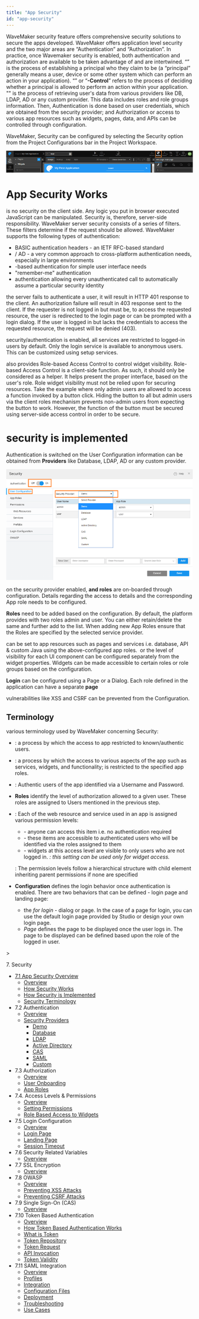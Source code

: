 ```yaml
---
title: "App Security"
id: "app-security"
---
```


WaveMaker security feature offers comprehensive security solutions to secure the apps developed. WaveMaker offers application level security and the two major areas are “Authentication” and “Authorization”. In practice, once Wavemaker security is enabled, both authentication and authorization are available to be taken advantage of and are intertwined. “” is the process of establishing a principal who they claim to be (a “principal” generally means a user, device or some other system which can perform an action in your application). “” or “**\-Control**” refers to the process of deciding whether a principal is allowed to perform an action within your application. "" is the process of retrieving user's data from various providers like DB, LDAP, AD or any custom provider. This data includes roles and role groups information. Then, Authentication is done based on user credentials, which are obtained from the security provider; and Authorization or access to various app resources such as widgets, pages, data, and APIs can be controlled through configuration.

WaveMaker, Security can be configured by selecting the Security option from the Project Configurations bar in the Project Workspace.

[![sec_access](../assets/sec_access.png)](../assets/sec_access.png)

# App Security Works

is no security on the client side. Any logic you put in browser executed JavaScript can be manipulated. Security is, therefore, server-side responsibility. WaveMaker server security consists of a series of filters. These filters determine if the request should be allowed. WaveMaker supports the following types of authentication:

- BASIC authentication headers - an IETF RFC-based standard
- / AD - a very common approach to cross-platform authentication needs, especially in large environments
- \-based authentication for simple user interface needs
- "remember-me" authentication
- authentication allowing every unauthenticated call to automatically assume a particular security identity

the server fails to authenticate a user, it will result in HTTP 401 response to the client. An authorization failure will result in 403 response sent to the client. If the requester is not logged in but must be, to access the requested resource, the user is redirected to the login page or can be prompted with a login dialog. If the user is logged in but lacks the credentials to access the requested resource, the request will be denied (403).

security/authentication is enabled, all services are restricted to logged-in users by default. Only the login service is available to anonymous users. This can be customized using setup services.

also provides Role-based Access Control to control widget visibility. Role-based Access Control is a client-side function. As such, it should only be considered as a helper. It helps present the proper interface, based on the user's role. Role widget visibility must not be relied upon for securing resources. Take the example where only admin users are allowed to access a function invoked by a button click. Hiding the button to all but admin users via the client roles mechanism prevents non-admin users from expecting the button to work. However, the function of the button must be secured using server-side access control in order to be secure.

# security is implemented

Authentication is switched on the User Configuration information can be obtained from **Providers** like Database, LDAP, AD or any custom provider.

[![sec_prov](../assets/sec_prov.png)](../assets/sec_prov.png)

on the security provider enabled, **and roles** are on-boarded through configuration. Details regarding the access to details and the corresponding App role needs to be configured.

**Roles** need to be added based on the configuration. By default, the platform provides with two roles admin and user. You can either retain/delete the same and further add to the list. When adding new App Roles ensure that the Roles are specified by the selected service provider.

can be set to app resources such as pages and services i.e. database, API & custom Java using the above-configured app roles.  or the level of visibility for each UI component can be configured separately from the widget properties. Widgets can be made accessible to certain roles or role groups based on the configuration.

**Login** can be configured using a Page or a Dialog. Each role defined in the application can have a separate **page**

vulnerabilities like XSS and CSRF can be prevented from the Configuration.

## Terminology

various terminology used by WaveMaker concerning Security:

- : a process by which the access to app restricted to known/authentic users.
- : a process by which the access to various aspects of the app such as services, widgets, and functionality; is restricted to the specified app roles.
- : Authentic users of the app identified via a Username and Password.
- **Roles** identify the level of authorization allowed to a given user. These roles are assigned to Users mentioned in the previous step.
- : Each of the web resource and service used in an app is assigned various permission levels:
    
    - \- anyone can access this item i.e. no authentication required
    - \- these items are accessible to authenticated users who will be identified via the roles assigned to them
    - \- widgets at this access level are visible to only users who are not logged in. _: this setting can be used only for widget access._
    
    : The permission levels follow a hierarchical structure with child element inheriting parent permissions if none are specified
- **Configuration** defines the login behavior once authentication is enabled. There are two behaviors that can be defined - login page and landing page:
    - the _for login_ - dialog or page. In the case of a page for login, you can use the default login page provided by Studio or design your own login page.
    - _Page_ defines the page to be displayed once the user logs in. The page to be displayed can be defined based upon the role of the logged in user.

\>

7\. Security

- [7.1 App Security Overview](#)
    - [Overview](#)
    - [How Security Works](#working)
    - [How Security is Implemented](#implementation)
    - [Security Terminology](#terminology)
- 7.2 Authentication
    - [Overview](/learn/app-security/authentication/)
    - [Security Providers](/learn/app-security/authentication/#security-providers)
        - [Demo](/learn/app-security/authentication/#demo)
        - [Database](/learn/app-security/authentication/#database)
        - [LDAP](/learn/app-security/authentication/#ldap)
        - [Active Directory](/learn/app-security/authentication/#ad)
        - [CAS](/learn/app-security/authentication/#cas)
        - [SAML](/learn/app-security/authentication/#saml)
        - [Custom](/learn/app-security/authentication/#custom)
- 7.3 Authorization
    - [Overview](/learn/app-security/authorization/)
    - [User Onboarding](/learn/app-security/authorization/#user-onboarding)
    - [App Roles](/learn/app-security/authorization/#app-roles)
- 7.4. Access Levels & Permissions
    - [Overview](/learn/app-security/access-levels-permissions/)
    - [Setting Permissions](/learn/app-security/access-levels-permissions/#setting-permissions)
    - [Role Based Access to Widgets](/learn/app-security/access-levels-permissions/#role-based-access)
- 7.5 Login Configuration
    - [Overview](/learn/app-security/login-configuration/)
    - [Login Page](/learn/app-security/login-configuration/#login-page)
    - [Landing Page](/learn/app-security/login-configuration/#landing-page)
    - [Session Timeout](/learn/app-security/login-configuration/#session-timeout)
- 7.6 Security Related Variables
    - [Overview](/learn/app-security/security-variables)
- 7.7 SSL Encryption
    - [Overview](/learn/app-security/ssl-encryption/)
- 7.8 OWASP
    - [Overview](/learn/app-security/owasp/)
    - [Preventing XSS Attacks](/learn/app-security/owasp/#xss)
    - [Preventing CSRF Attacks](/learn/app-security/owasp/#csrf)
- 7.9 Single Sign-On (CAS)
    - [Overview](/learn/app-security/central-authentication-system/)
- 7.10 Token Based Authentication
    - [Overview](/learn/app-security/token-based-authentication/)
    - [How Token Based Authentication Works](/learn/app-security/token-based-authentication/#working)
    - [What is Token](/learn/app-security/token-based-authentication/#token)
    - [Token Repository](/learn/app-security/token-based-authentication/#token-repository)
    - [Token Request](/learn/app-security/token-based-authentication/#token-request)
    - [API Invocation](/learn/app-security/token-based-authentication/#api-invocation)
    - [Token Validity](/learn/app-security/token-based-authentication/#token-validity)
- 7.11 SAML Integration
    - [Overview](/learn/app-development/app-security/saml-integration/)
    - [Profiles](/learn/app-development/app-security/saml-integration/#profiles)
    - [Integration](/learn/app-development/app-security/saml-integration/#integration)
    - [Configuration Files](/learn/app-development/app-security/saml-integration/#files)
    - [Deployment](/learn/app-development/app-security/saml-integration/#deployment)
    - [Troubleshooting](/learn/app-development/app-security/saml-integration/#troubleshooting)
    - [Use Cases](/learn/app-development/app-security/saml-integration/#use-cases)
